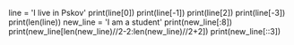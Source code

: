 line = 'I live in Pskov'
print(line[0])
print(line[-1])
print(line[2])
print(line[-3])
print(len(line))
new_line = 'I am a student'
print(new_line[:8])
print(new_line[len(new_line)//2-2:len(new_line)//2+2])
print(new_line[::3])
